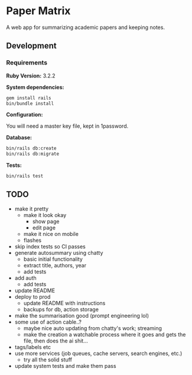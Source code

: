 # Paper Matrix

A web app for summarizing academic papers and keeping notes.

## Development

### Requirements

**Ruby Version:** 3.2.2

**System dependencies:**

```sh
gem install rails
bin/bundle install
```

**Configuration:**

You will need a master key file, kept in 1password.

**Database:**

```sh
bin/rails db:create
bin/rails db:migrate
```

**Tests:**

```sh
bin/rails test
```

## TODO

- make it pretty
    - make it look okay
        - show page
        - edit page
    - make it nice on mobile
    - flashes
- skip index tests so CI passes
- generate autosummary using chatty
    - basic initial functionality
    - extract title, authors, year
    - add tests
- add auth
    - add tests
- update README
- deploy to prod
    - update README with instructions
    - backups for db, action storage
- make the summarisation good (prompt engineering lol)
- some use of action cable..?
    - maybe nice auto updating from chatty's work; streaming
    - make the creation a watchable process where it goes and gets the file, then does the ai shit...
- tags/labels etc
- use more services (job queues, cache servers, search engines, etc.)
    - try all the solid stuff
- update system tests and make them pass
